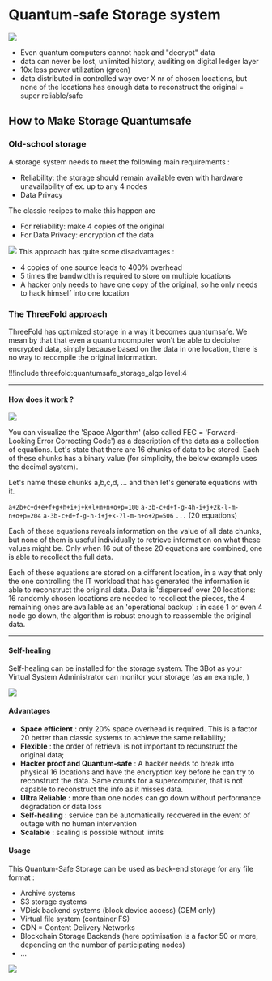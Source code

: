 # Quantum-safe Storage system

![](img/archi_qsfs.png)

- Even quantum computers cannot hack and "decrypt" data
- data can never be lost, unlimited history, auditing on digital ledger layer
- 10x less power utilization (green)
- data distributed in controlled way over X nr of chosen locations, but none of the locations has enough data to reconstruct the original = super reliable/safe


## How to Make Storage Quantumsafe

### Old-school storage 

A storage system needs to meet the following main requirements : 

- Reliability: the storage should remain available even with hardware unavailability of ex. up to any 4 nodes
- Data Privacy

The classic recipes to make this happen are
- For reliability: make 4 copies of the original
- For Data Privacy: encryption of the data

![](img/archi_storage_oldschool.png)
This approach has quite some disadvantages :

- 4 copies of one source leads to 400% overhead 
- 5 times the bandwidth is  required to store on multiple locations
- A hacker only needs to have one copy of the original, so he only needs to hack himself into one location

### The ThreeFold approach

ThreeFold has optimized storage in a way it becomes quantumsafe. We mean by that that even a quantumcomputer won't be able to decipher encrypted data, simply because based on the data in one location, there is no way to recompile the original information. 

!!!include threefold:quantumsafe_storage_algo level:4

---

#### How does it work ?

![](img/archi_storage_dispersed.png)

You can visualize the 'Space Algorithm' (also called FEC = 'Forward-Looking Error Correcting Code') as a description of the data as a collection of equations. Let's state that there are 16 chunks of data to be stored. Each of these chunks has a binary value (for simplicity, the below example uses the decimal system). 

Let's name these chunks a,b,c,d, ... and then let's generate equations with it. 

`a+2b+c+d+e+f+g+h+i+j+k+l+m+n+o+p=100`
`a-3b-c+d+f-g-4h-i+j+2k-l-m-n+o+p=204`
`a-3b-c+d+f-g-h-i+j+k-7l-m-n+o+2p=506`
`...` (20 equations)

Each of these equations reveals information on the value of all data chunks, but none of them is useful individually to retrieve information on what these values might be. Only when 16 out of these 20 equations are combined, one is able to recollect the full data. 

Each of these equations are stored on a different location, in a way that only the one controlling the IT workload that has generated the information is able to reconstruct the original data. Data is 'dispersed' over 20 locations: 16 randomly chosen locations are needed to recollect the pieces, the 4 remaining ones are available as an 'operational backup' : in case 1 or even 4 node go down, the algorithm is robust enough to reassemble the original data. 

---

#### Self-healing

Self-healing can be installed for the storage system. The 3Bot as your Virtual System Administrator can monitor your storage (as an example, )

![](img/archi_qsfs_selfhealing.png)

#### Advantages

- **Space efficient** : only 20% space overhead is required. This is a factor 20 better than classic systems to achieve the same reliability; 
- **Flexible** : the order of retrieval is not important to recunstruct the original data;
- **Hacker proof and Quantum-safe** : A hacker needs to break into physical 16 locations and have the encryption key before he can try to reconstruct the data. Same counts for a supercomputer, that is not capable to reconstruct the info as it misses data. 
- **Ultra Reliable** : more than one nodes can go down without performance degradation or data loss
- **Self-healing** : service can be automatically recovered in the event of outage with no human intervention
- **Scalable** : scaling is possible without limits

#### Usage

This Quantum-Safe Storage can be used as back-end storage for any file format : 

- Archive systems
- S3 storage systems
- VDisk backend systems (block device access) (OEM only)
- Virtual file system (container FS)
- CDN = Content Delivery Networks
- Blockchain Storage Backends (here optimisation is a factor 50 or more, depending on the number of participating nodes)
- ...

![](img/archi_qsfs_scales.png)
